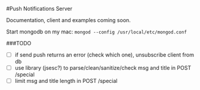 #Push Notifications Server

Documentation, client and examples coming soon.

Start mongodb on my mac: `mongod --config /usr/local/etc/mongod.conf`

###TODO

* [ ] if send push returns an error (check which one), unsubscribe client from db
* [ ] use library (jsesc?) to parse/clean/sanitize/check msg and title in POST /special
* [ ] limit msg and title length in POST /special